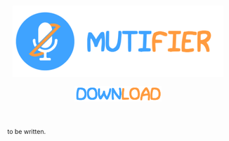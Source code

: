 <p align="center">
<img src="https://github.com/TorniX0/Mutifier/raw/main/header.png" width="480" height="163.84">
</br>
</br>
<a href="https://github.com/TorniX0/Mutifier/releases/latest" target="_blank">
<img src="https://github.com/TorniX0/Mutifier/raw/main/download.png" width="197.5" height="36.66666666666667">
</a>
</p>

#
</br>
to be written.
